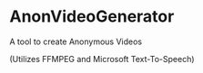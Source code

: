 # AnonVideoGenerator
A tool to create Anonymous Videos

(Utilizes FFMPEG and Microsoft Text-To-Speech)
